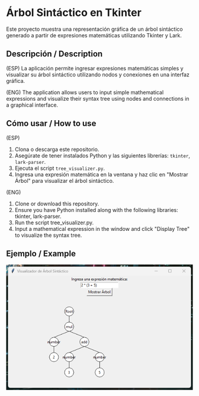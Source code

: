 # Árbol Sintáctico en Tkinter

Este proyecto muestra una representación gráfica de un árbol sintáctico generado a partir de expresiones matemáticas utilizando Tkinter y Lark.

## Descripción / Description
(ESP)
La aplicación permite ingresar expresiones matemáticas simples y visualizar su árbol sintáctico utilizando nodos y conexiones en una interfaz gráfica.

(ENG)
The application allows users to input simple mathematical expressions and visualize their syntax tree using nodes and connections in a graphical interface.

## Cómo usar / How to use
(ESP)
1. Clona o descarga este repositorio.
2. Asegúrate de tener instalados Python y las siguientes librerías: `tkinter`, `lark-parser`.
3. Ejecuta el script `tree_visualizer.py`.
4. Ingresa una expresión matemática en la ventana y haz clic en "Mostrar Árbol" para visualizar el árbol sintáctico.

(ENG)
1. Clone or download this repository.
2. Ensure you have Python installed along with the following libraries: tkinter, lark-parser.
3. Run the script tree_visualizer.py.
4. Input a mathematical expression in the window and click "Display Tree" to visualize the syntax tree.

## Ejemplo / Example
![Test_1](Test_1.png)
